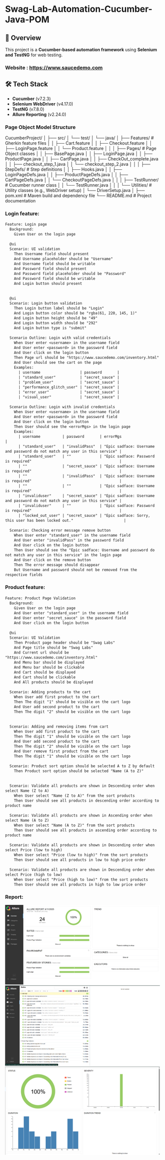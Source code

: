 # Swag-Lab-Automation-Cucumber-Java-POM
## 🚀 Overview
This project is a **Cucumber-based automation framework** using **Selenium and TestNG** for web testing.

### Website : https://www.saucedemo.com
## 🛠️ Tech Stack
- **Cucumber** (v7.2.3)
- **Selenium WebDriver** (v4.17.0)
- **TestNG** (v7.8.0)
- **Allure Reporting** (v2.24.0)

### Page Object Model Structure
CucumberProject/
│
├── src/
│   └── test/
│       └── java/
│           ├── Features/                           # Gherkin feature files
│           │   ├── Cart.feature
│           │   ├── Checkout.feature
│           │   ├── LoginPage.feature
│           │   └── Product.feature
│           │
│           ├── Pages/                              # Page Object classes
│           │   ├── BasePage.java
│           │   ├── LoginPage.java
│           │   ├── ProductPage.java
│           │   ├── CartPage.java
│           │   ├── CheckOut_complete.java
│           │   ├── checkout_step_1.java
│           │   └── checkout_step_2.java
│           │
│           ├── StepDefs/                           # Step definitions
│           │   ├── Hooks.java
│           │   ├── LoginPageDefs.java
│           │   ├── ProductPageDefs.java
│           │   ├── CartPageDefs.java
│           │   └── CheckoutPageDefs.java
│           │
│           ├── TestRunner/                         # Cucumber runner class
│           │   └── TestRunner.java
│           │
│           └── Utilities/                          # Utility classes (e.g., WebDriver setup)
│               └── DriverSetup.java
│
├── pom.xml                                          # Maven build and dependency file
└── README.md                                        # Project documentation


### Login feature:
```gherkin
Feature: Login page
  Background:
    Given User on the login page

  @ui
  Scenario: UI validation
    Then Username field should present
    And Username placeholder should be "Username"
    And Username field should be writable
    And Password field should present
    And Password field placeholder should be "Password"
    And Password field should be writable
    And Login button should present


  @ui
  Scenario: Login button validation
    Then Login button label should be "Login"
    And Login button color should be "rgba(61, 220, 145, 1)"
    And Login button height should be "49"
    And Login button width should be "292"
    And Login button type is "submit"

  Scenario Outline: Login with valid credentials
    When User enter <username> in the username field
    And User enter <password> in the password field
    And User click on the login button
    Then Page url should be "https://www.saucedemo.com/inventory.html"
    And User should see the cart on the page
    Examples:
      | username                  | password       |
      | "standard_user"           | "secret_sauce" |
      | "problem_user"            | "secret_sauce" |
      | "performance_glitch_user" | "secret_sauce" |
      | "error_user"              | "secret_sauce" |
      | "visual_user"             | "secret_sauce" |

  Scenario Outline: Login with invalid credentials
    When User enter <username> in the username field
    And User enter <password> in the password field
    And User click on the login button
    Then User should see the <errorMgs> in the login page
    Examples:
      | username          | password       | errorMgs                                                                    |
      | "standard_user"   | "invalidPass"  | "Epic sadface: Username and password do not match any user in this service" |
      | "standard_user"   | ""             | "Epic sadface: Password is required"                                        |
      | ""                | "secret_sauce" | "Epic sadface: Username is required"                                        |
      | ""                | "invalidPass"  | "Epic sadface: Username is required"                                        |
      | ""                | ""             | "Epic sadface: Username is required"                                        |
      | "invaliduser"     | "secret_sauce" | "Epic sadface: Username and password do not match any user in this service" |
      | "invaliduser"     | ""             | "Epic sadface: Password is required"                                        |
      | "locked_out_user" | "secret_sauce" | "Epic sadface: Sorry, this user has been locked out."                       |

  Scenario: Checking error message remove button
    When User enter "standard_user" in the username field
    And User enter "invalidPass" in the password field
    And User click on the login button
    Then User should see the "Epic sadface: Username and password do not match any user in this service" in the login page
    And User click on the remove button
    Then The error message should disappear
    But Username and password should not be removed from the respective fields
```

### Product feature:
```gherkin
Feature: Product Page Validation
  Background:
    Given User on the login page
    And User enter "standard_user" in the username field
    And User enter "secret_sauce" in the password field
    And User click on the login button
    
  @ui
  Scenario: UI Validation
    Then Product page header should be "Swag Labs"
    And Page title should be "Swag Labs"
    And Current url should be "https://www.saucedemo.com/inventory.html"
    And Menu bar should be displayed
    And Menu bar should be clickable
    And Cart should be displayed
    And Cart should be clickable
    And All products should be displayed

  Scenario: Adding products to the cart
    When User add first product to the cart
    Then The digit "1" should be visible on the cart logo
    And User add second product to the cart
    Then The digit "2" should be visible on the cart logo


  Scenario: Adding and removing items from cart
    When User add first product to the cart
    Then The digit "1" should be visible on the cart logo
    And User add second product to the cart
    Then The digit "2" should be visible on the cart logo
    And User remove first product from the cart
    Then The digit "1" should be visible on the cart logo

  Scenario: Product sort option should be selected A to Z by default
    Then Product sort option should be selected "Name (A to Z)"


  Scenario: Validate all products are shown in Descending order when select Name (Z to A)
    When User select "Name (Z to A)" from the sort products
    Then User should see all products in descending order according to product name

  Scenario: Validate all products are shown in Ascending order when select Name (A to Z)
    When User select "Name (A to Z)" from the sort products
    Then User should see all products in ascending order according to product name

  Scenario: Validate all products are shown in Descending order when select Price (low to high)
    When User select "Price (low to high)" from the sort products
    Then User should see all products in low to high price order

  Scenario: Validate all products are shown in Descending order when select Price (high to low)
    When User select "Price (high to low)" from the sort products
    Then User should see all products in high to low price order
```
### Report:
![img.png](screenshoots/img.png)
![img_2.png](screenshoots/img_2.png)
![img_3.png](screenshoots/img_3.png)
